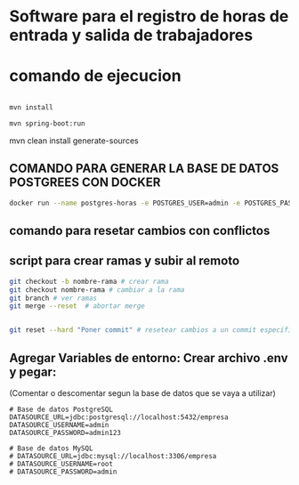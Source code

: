 # Software para el registro de horas de entrada y salida de trabajadores

# comando de ejecucion

```sh

mvn install

mvn spring-boot:run 


```

mvn clean install generate-sources

## COMANDO PARA GENERAR LA BASE DE DATOS POSTGREES CON DOCKER
```sh
docker run --name postgres-horas -e POSTGRES_USER=admin -e POSTGRES_PASSWORD=admin123 -e POSTGRES_DB=empresa -p 5432:5432 postgres
```
## comando para resetar cambios con conflictos



## script para crear ramas y subir al remoto
```sh
git checkout -b nombre-rama # crear rama
git checkout nombre-rama # cambiar a la rama
git branch # ver ramas
git merge --reset  # abortar merge


git reset --hard "Poner commit" # resetear cambios a un commit especifico

```

## Agregar Variables de entorno: Crear archivo .env y pegar:
(Comentar o descomentar segun la base de datos que se vaya a utilizar)
```
# Base de datos PostgreSQL
DATASOURCE_URL=jdbc:postgresql://localhost:5432/empresa
DATASOURCE_USERNAME=admin
DATASOURCE_PASSWORD=admin123

# Base de datos MySQL
# DATASOURCE_URL=jdbc:mysql://localhost:3306/empresa
# DATASOURCE_USERNAME=root
# DATASOURCE_PASSWORD=admin

```

